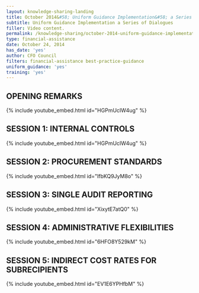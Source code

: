 ```yaml
---
layout: knowledge-sharing-landing
title: October 2014&#58; Uniform Guidance Implementation&#58; a Series of Dialogues
subtitle: Uniform Guidance Implementation a Series of Dialogues
filler: Video content. 
permalink: /knowledge-sharing/october-2014-uniform-guidance-implementation-a-series-of-dialogues/
type: financial-assistance
date: October 24, 2014
has_date: 'yes'
author: CFO Council 
filters: financial-assistance best-practice-guidance
uniform_guidance: 'yes'
training: 'yes'
---
```


## OPENING REMARKS

{% include youtube_embed.html id="HGPmUcIW4ug" %}  

## SESSION 1: INTERNAL CONTROLS

{% include youtube_embed.html id="HGPmUcIW4ug" %}  

## SESSION 2: PROCUREMENT STANDARDS

{% include youtube_embed.html id="lfbKQ9JyM8o" %}  

## SESSION 3: SINGLE AUDIT REPORTING

{% include youtube_embed.html id="XixytE7atQ0" %} 

## SESSION 4: ADMINISTRATIVE FLEXIBILITIES

{% include youtube_embed.html id="6HFO8Y529kM" %}  

## SESSION 5: INDIRECT COST RATES FOR SUBRECIPIENTS

{% include youtube_embed.html id="EV1E6YPHfbM" %}  


